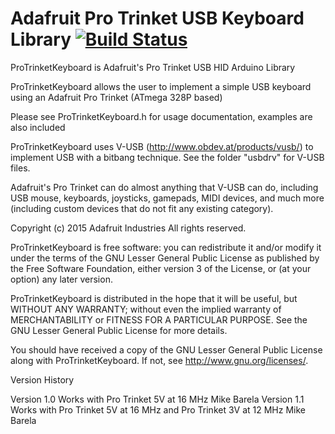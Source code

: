 # Adafruit Pro Trinket USB Keyboard Library [![Build Status](https://github.com/adafruit/Pro_Trinket_USB_Keyboard_Library/workflows/Arduino%20Library%20CI/badge.svg)](https://github.com/adafruit/Pro_Trinket_USB_Keyboard_Library/actions)

ProTrinketKeyboard is Adafruit's Pro Trinket USB HID Arduino Library

ProTrinketKeyboard allows the user to implement a simple USB keyboard using an Adafruit Pro Trinket (ATmega 328P based)

Please see ProTrinketKeyboard.h for usage documentation, examples are also included

ProTrinketKeyboard uses V-USB (http://www.obdev.at/products/vusb/) to implement USB with a bitbang technique. See the folder "usbdrv" for V-USB files.

Adafruit's Pro Trinket can do almost anything that V-USB can do, including USB mouse, keyboards, joysticks, gamepads, MIDI devices, and much more (including custom devices that do not fit any existing category).

Copyright (c) 2015 Adafruit Industries
All rights reserved.

ProTrinketKeyboard is free software: you can redistribute it and/or modify
it under the terms of the GNU Lesser General Public License as
published by the Free Software Foundation, either version 3 of
the License, or (at your option) any later version.

ProTrinketKeyboard is distributed in the hope that it will be useful, but WITHOUT ANY WARRANTY; without even the implied warranty of MERCHANTABILITY or FITNESS FOR A PARTICULAR PURPOSE.  See the GNU Lesser General Public License for more details.

You should have received a copy of the GNU Lesser General Public
License along with ProTrinketKeyboard. If not, see
<http://www.gnu.org/licenses/>.

Version History

Version 1.0  Works with Pro Trinket 5V at 16 MHz  Mike Barela
Version 1.1  Works with Pro Trinket 5V at 16 MHz and Pro Trinket 3V at 12 MHz Mike Barela
